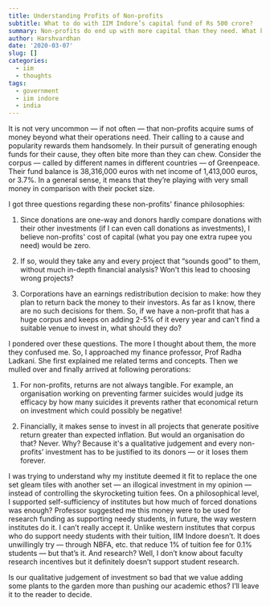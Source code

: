 ```yaml
---
title: Understanding Profits of Non-profits
subtitle: What to do with IIM Indore’s capital fund of Rs 500 crore?
summary: Non-profits do end up with more capital than they need. What kind of earnings redistribution system do they need?
author: Harshvardhan
date: '2020-03-07'
slug: []
categories:
  - iim
  - thoughts
tags:
  - government
  - iim indore
  - india
---
```


It is not very uncommon — if not often — that non-profits acquire sums of money beyond what their operations need. Their calling to a cause and popularity rewards them handsomely. In their pursuit of generating enough funds for their cause, they often bite more than they can chew. Consider the corpus — called by different names in different countries — of Greenpeace. Their fund balance is 38,316,000 euros with net income of 1,413,000 euros, or 3.7%. In a general sense, it means that they’re playing with very small money in comparison with their pocket size.

I got three questions regarding these non-profits' finance philosophies:

1. Since donations are one-way and donors hardly compare donations with their other investments (if I can even call donations as investments), I believe non-profits' cost of capital (what you pay one extra rupee you need) would be zero.

2. If so, would they take any and every project that “sounds good” to them, without much in-depth financial analysis? Won't this lead to choosing wrong projects?

3. Corporations have an earnings redistribution decision to make: how they plan to return back the money to their investors. As far as I know, there are no such decisions for them. So, if we have a non-profit that has a huge corpus and keeps on adding 2-5% of it every year and can't find a suitable venue to invest in, what should they do?

I pondered over these questions. The more I thought about them, the more they confused me. So, I approached my finance professor, Prof Radha Ladkani. She first explained me related terms and concepts. Then we mulled over and finally arrived at following perorations:

1. For non-profits, returns are not always tangible. For example, an organisation working on preventing farmer suicides would judge its efficacy by how many suicides it prevents rather that economical return on investment which could possibly be negative!

2. Financially, it makes sense to invest in all projects that generate positive return greater than expected inflation. But would an organisation do that? Never. Why? Because it's a qualitative judgement and every non-profits’ investment has to be justified to its donors — or it loses them forever.

I was trying to understand why my institute deemed it fit to replace the one set gleam tiles with another set — an illogical investment in my opinion — instead of controlling the skyrocketing tuition fees. On a philosophical level, I supported self-sufficiency of institutes but how much of forced donations was enough? Professor suggested me this money were to be used for research funding as supporting needy students, in future, the way western institutes do it. I can’t really accept it. Unlike western institutes that corpus who do support needy students with their tuition, IIM Indore doesn’t. It does unwillingly try — through NBFA, etc. that reduce 1% of tuition fee for 0.1% students — but that’s it. And research? Well, I don’t know about faculty research incentives but it definitely doesn’t support student research.

Is our qualitative judgement of investment so bad that we value adding some plants to the garden more than pushing our academic ethos? I’ll leave it to the reader to decide.
